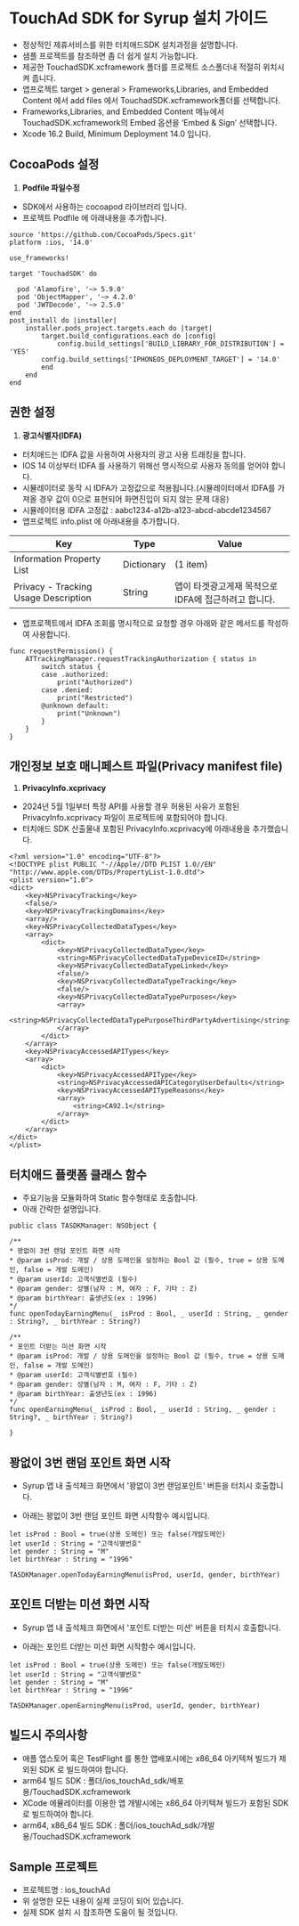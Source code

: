 #  TouchAd SDK  for Syrup 설치 가이드

* 정상적인 제휴서비스를 위한 터치애드SDK 설치과정을 설명합니다.
* 샘플 프로젝트를 참조하면 좀 더 쉽게 설치 가능합니다.
* 제공한 TouchadSDK.xcframework 폴더를 프로젝트 소스폴더내 적절히 위치시켜 줍니다.
* 앱프로젝트 target > general > Frameworks,Libraries, and Embedded Content 에서 add files 에서 TouchadSDK.xcframework폴더를 선택합니다.
* Frameworks,Libraries, and Embedded Content 메뉴에서 TouchadSDK.xcframework의 Embed 옵션을 ‘Embed & Sign’ 선택합니다.
* Xcode 16.2 Build, Minimum Deployment 14.0 입니다.


## CocoaPods 설정
1. **Podfile 파일수정**
* SDK에서 사용하는 cocoapod 라이브러리 입니다.
* 프로젝트 Podfile 에 아래내용을 추가합니다.
```
source 'https://github.com/CocoaPods/Specs.git'
platform :ios, '14.0'

use_frameworks!

target 'TouchadSDK' do

  pod 'Alamofire', '~> 5.9.0'
  pod 'ObjectMapper', '~> 4.2.0'
  pod 'JWTDecode', '~> 2.5.0'
end
post_install do |installer|
    installer.pods_project.targets.each do |target|
        target.build_configurations.each do |config|
            config.build_settings['BUILD_LIBRARY_FOR_DISTRIBUTION'] = 'YES'
        config.build_settings['IPHONEOS_DEPLOYMENT_TARGET'] = '14.0'
        end
    end
end
```

## 권한 설정
1. **광고식별자(IDFA)**
* 터치애드는 IDFA 값을 사용하여 사용자의 광고 사용 트래킹을 합니다.  
* IOS 14 이상부터 IDFA 를 사용하기 위해선 명시적으로 사용자 동의를 얻어야 합니다.
* 시뮬레이터로 동작 시 IDFA가 고정값으로 적용됩니다.(시뮬레이터에서 IDFA를 가져올 경우 값이 0으로 표현되어 화면진입이 되지 않는 문제 대응)
* 시뮬레이터용 IDFA 고정값 : aabc1234-a12b-a123-abcd-abcde1234567
* 앱프로젝트 info.plist 에 아래내용을 추가합니다.

| Key | Type | Value |
|---|---|---|
| Information Property List|Dictionary|(1 item)|
| Privacy - Tracking Usage Description|String|앱이 타겟광고게재 목적으로 IDFA에 접근하려고 합니다.|

* 앱프로젝트에서 IDFA 조회를 명시적으로 요청할 경우 아래와 같은 메서드를 작성하여 사용합니다.

```
func requestPermission() { 
    ATTrackingManager.requestTrackingAuthorization { status in 
        switch status { 
        case .authorized: 
            print("Authorized") 
        case .denied: 
            print("Restricted") 
        @unknown default: 
            print("Unknown") 
        } 
    } 
}
```

## 개인정보 보호 매니페스트 파일(Privacy manifest file)
1. **PrivacyInfo.xcprivacy**
* 2024년 5월 1일부터 특정 API를 사용할 경우 허용된 사유가 포함된 PrivacyInfo.xcprivacy 파일이 프로젝트에 포함되어야 합니다.
* 터치애드 SDK 산출물내 포함된 PrivacyInfo.xcprivacy에 아래내용을 추가했습니다.
```
<?xml version="1.0" encoding="UTF-8"?>
<!DOCTYPE plist PUBLIC "-//Apple//DTD PLIST 1.0//EN" "http://www.apple.com/DTDs/PropertyList-1.0.dtd">
<plist version="1.0">
<dict>
    <key>NSPrivacyTracking</key>
    <false/>
    <key>NSPrivacyTrackingDomains</key>
    <array/>
    <key>NSPrivacyCollectedDataTypes</key>
    <array>
        <dict>
            <key>NSPrivacyCollectedDataType</key>
            <string>NSPrivacyCollectedDataTypeDeviceID</string>
            <key>NSPrivacyCollectedDataTypeLinked</key>
            <false/>
            <key>NSPrivacyCollectedDataTypeTracking</key>
            <false/>
            <key>NSPrivacyCollectedDataTypePurposes</key>
            <array>
                <string>NSPrivacyCollectedDataTypePurposeThirdPartyAdvertising</string>
            </array>
        </dict>
    </array>
    <key>NSPrivacyAccessedAPITypes</key>
    <array>
        <dict>
            <key>NSPrivacyAccessedAPIType</key>
            <string>NSPrivacyAccessedAPICategoryUserDefaults</string>
            <key>NSPrivacyAccessedAPITypeReasons</key>
            <array>
                <string>CA92.1</string>
            </array>
        </dict>
    </array>
</dict>
</plist>
```

## 터치애드 플랫폼 클래스 함수

- 주요기능을 모듈화하여 Static 함수형태로 호출합니다.
- 아래 간략한 설명입니다.
```
public class TASDKManager: NSObject {

/**
* 꽝없이 3번 랜덤 포인트 화면 시작
* @param isProd: 개발 / 상용 도메인을 설정하는 Bool 값 (필수, true = 상용 도메인, false = 개발 도메인)
* @param userId: 고객식별번호 (필수)
* @param gender: 성별(남자 : M, 여자 : F, 기타 : Z)
* @param birthYear: 출생년도(ex : 1996)
*/
func openTodayEarningMenu(_ isProd : Bool, _ userId : String, _ gender : String?, _ birthYear : String?)

/**
* 포인트 더받는 미션 화면 시작
* @param isProd: 개발 / 상용 도메인을 설정하는 Bool 값 (필수, true = 상용 도메인, false = 개발 도메인)
* @param userId: 고객식별번호 (필수)
* @param gender: 성별(남자 : M, 여자 : F, 기타 : Z)
* @param birthYear: 출생년도(ex : 1996)
*/
func openEarningMenu(_ isProd : Bool, _ userId : String, _ gender : String?, _ birthYear : String?)

}
```


## 꽝없이 3번 랜덤 포인트 화면 시작

*  Syrup 앱 내 출석체크 화면에서 '꽝없이 3번 랜덤포인트' 버튼을 터치시 호출합니다.

*  아래는 꽝없이 3번 랜덤 포인트 화면 시작함수 예시입니다.
```
let isProd : Bool = true(상용 도메인) 또는 false(개발도메인)
let userId : String = "고객식별번호"
let gender : String = "M"
let birthYear : String = "1996" 

TASDKManager.openTodayEarningMenu(isProd, userId, gender, birthYear)
```

## 포인트 더받는 미션 화면 시작

*  Syrup 앱 내 출석체크 화면에서 '포인트 더받는 미션' 버튼을 터치시 호출합니다.

*  아래는 포인트 더받는 미션 화면 시작함수 예시입니다.
```
let isProd : Bool = true(상용 도메인) 또는 false(개발도메인)
let userId : String = "고객식별번호"
let gender : String = "M"
let birthYear : String = "1996" 

TASDKManager.openEarningMenu(isProd, userId, gender, birthYear)
```


## 빌드시  주의사항

* 애플 앱스토어 혹은 TestFlight 를 통한 앱배포시에는 x86_64 아키텍쳐 빌드가 제외된 SDK 로 빌드하여야 합니다.
* arm64  빌드 SDK :  폴더/ios_touchAd_sdk/배포용/TouchadSDK.xcframework
* XCode 에뮬레이터를 이용한 앱 개발시에는 x86_64 아키텍쳐 빌드가 포함된 SDK 로 빌드하여야 합니다.
* arm64, x86_64 빌드 SDK : 폴더/ios_touchAd_sdk/개발용/TouchadSDK.xcframework

## Sample 프로젝트

* 프로젝트명 : ios_touchAd
* 위 설명한 모든 내용이 실제 코딩이 되어 있습니다.
* 실제 SDK 설치 시 참조하면 도움이 될 것입니다.

